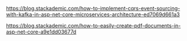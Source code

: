 https://blog.stackademic.com/how-to-implement-cqrs-event-sourcing-with-kafka-in-asp-net-core-microservices-architecture-ed7069d661a3

https://blog.stackademic.com/how-to-easily-create-pdf-documents-in-asp-net-core-a9e1dd03677d
